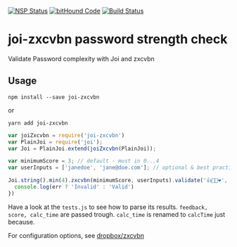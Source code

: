 [![NSP Status](https://nodesecurity.io/orgs/iilei/projects/2ec8c65b-dbcb-4254-b96d-dc0f56fcee21/badge)](https://nodesecurity.io/orgs/iilei/projects/2ec8c65b-dbcb-4254-b96d-dc0f56fcee21)
[![bitHound Code](https://www.bithound.io/github/iilei/joi-zxcvbn/badges/code.svg)](https://www.bithound.io/github/iilei/joi-zxcvbn)
[![Build Status](https://travis-ci.org/iilei/joi-zxcvbn.svg?branch=master)](https://travis-ci.org/iilei/joi-zxcvbn)

# joi-zxcvbn password strength check

Validate Password complexity with Joi and zxcvbn

## Usage

```
npm install --save joi-zxcvbn
```

or 

```
yarn add joi-zxcvbn
```

```js
var joiZxcvbn = require('joi-zxcvbn')
var PlainJoi = require('joi');
var Joi = PlainJoi.extend(joiZxcvbn(PlainJoi));

var minimumScore = 3; // default - must in 0...4
var userInputs = ['janedoe', 'jane@doe.com']; // optional & best practice

Joi.string().min(4).zxcvbn(minimumScore, userInputs).validate('👍🐴🔋❤️', function (err) {
  console.log(err ? 'Invalid' : 'Valid')
})

```

Have a look at the `tests.js` to see how to parse its results. `feedback, score, calc_time` are
passed trough. `calc_time` is renamed to `calcTime` just because.

For configuration options, see [dropbox/zxcvbn](https://github.com/dropbox/zxcvbn#usage)
